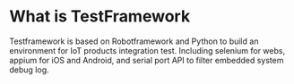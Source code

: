 # What is TestFramework
Testframework is based on Robotframework and Python to build an environment for IoT products integration test.
Including selenium for webs, appium for iOS and Android, and serial port API to filter embedded system debug log.
